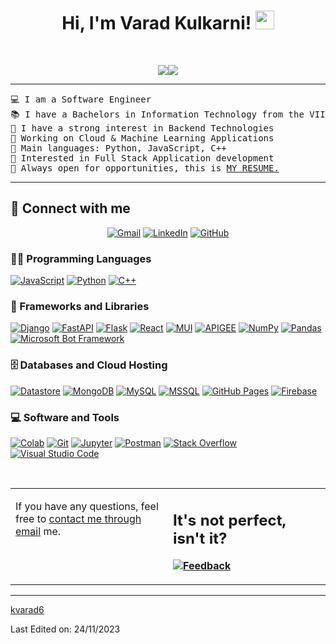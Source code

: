 <h1 align="center">
Hi, I'm Varad Kulkarni!
	<a href="https://github.com/kvarad6" target="_self">
		<img src="https://media.giphy.com/media/hvRJCLFzcasrR4ia7z/giphy.gif" width="30">
	</a>
</h1>
<!-- <p align="center">
	<a href="https://github.com/kvarad6">
</p> -->
<br/>
<p align="center">
	<a href="https://github.com/kvarad6">
<!-- 		<img src="https://readme-typing-svg.herokuapp.com?lines=Computer+Science+Student;Full+Stack+Web+Developer;Freelancer;DS%20|%20AI%20|%20ML%20Enthusiastic;Always%20learning%20new%20things&center=true&width=380&height=45"> -->
	<img src="https://git.io/typing-svg"><img src="https://readme-typing-svg.herokuapp.com?font=Fira+Code&pause=1000&center=true&width=380&height=45&lines=IT+Student;Full+Stack+Web+Developer;Cloud+%26+ML+Enthusiastic;Always+Learning+New+Things">
	</a>
</p>

<hr>

<pre>
💻 I am a Software Engineer
📚 I have a Bachelors in Information Technology from the VIIT, Pune
📝 I have a strong interest in Backend Technologies 
🔭 Working on Cloud & Machine Learning Applications
🌟 Main languages: Python, JavaScript, C++
🚩 Interested in Full Stack Application development 
🤔 Always open for opportunities</b>, this is <a href="https://drive.google.com/file/d/1n6_gMq9bKiyr1_YhkgtaMaTLWAxbuPO9/view?usp=sharing" target="_blank">MY RESUME.</a>
</pre>
<hr>

## 🤝 Connect with me
<p align="center">
	<a href="mailto:kvarad6@gmail.com"><img img src="https://img.shields.io/badge/gmail-%23EA4335.svg?style=plastic&logo=gmail&logoColor=white" alt="Gmail"/></a>
	<a href="https://www.linkedin.com/in/varad-kulkarni-2001/"><img src="https://img.shields.io/badge/linkedin-%230A66C2.svg?style=plastic&logo=linkedin&logoColor=white" alt="LinkedIn"/></a>
	<a href="https://github.com/kvarad6"><img src="https://img.shields.io/badge/github-%23181717.svg?style=plastic&logo=github&logoColor=white" alt="GitHub"/></a>
</p>

### 👨‍💻 Programming Languages

<p>
    <a href="https://github.com/kvarad6"><img alt="JavaScript" src="https://img.shields.io/badge/JavaScript%20-%23F7DF1E.svg?logo=javascript&logoColor=black"></a>
    <a href="https://github.com/kvarad6"><img alt="Python" src="https://img.shields.io/badge/Python%20-%2314354C.svg?logo=python&logoColor=white"></a>
    <a href="https://github.com/kvarad6"><img alt="C++" src="https://img.shields.io/badge/C++%20-gray.svg?logo=c++&logoColor=black"></a>

### 🧰 Frameworks and Libraries

<p>
    <a href="https://github.com/kvarad6"><img alt="Django" src="https://img.shields.io/badge/Django%20-darkgreen.svg?logo=django&logoColor=white"></a>
    <a href="https://github.com/kvarad6"><img alt="FastAPI" src="https://img.shields.io/badge/FastAPI%20-20B2AA.svg?logo=fastapi&logoColor=white"></a>
    <a href="https://github.com/kvarad6"><img alt="Flask" src="https://img.shields.io/badge/Flask%20-gray.svg?logo=flask&logoColor=white"></a>
    <a href="https://github.com/kvarad6"><img alt="React" src="https://img.shields.io/badge/React%20-blue.svg?logo=react&logoColor=white"></a>
    <a href="https://github.com/kvarad6"><img alt="MUI" src="https://img.shields.io/badge/MUI-blue.svg?logo=mui&logoColor=white"></a>
    <a href="https://github.com/kvarad6"><img alt="APIGEE" src="https://img.shields.io/badge/APIGEE%20-red.svg?logo=apigee&logoColor=white"></a>
    <a href="https://github.com/kvarad6"><img alt="NumPy" src="https://img.shields.io/badge/Numpy%20-%23013243.svg?logo=numpy&logoColor=white"></a>
    <a href="https://github.com/kvarad6"><img alt="Pandas" src="https://img.shields.io/badge/Pandas%20-%23150458.svg?logo=pandas&logoColor=white"></a>
    <a href="https://github.com/kvarad6"><img alt="Microsoft Bot Framework" src="https://img.shields.io/badge/Microsoft%20Bot%20Framework-blue.svg?logo=Microsoft%20Bot%20FrameworklogoColor=black"></a>
    
   
</p>

### 🗄️ Databases and Cloud Hosting

<p>
    <a href="https://github.com/kvarad6"><img alt="Datastore" src="https://img.shields.io/badge/Google%20Cloud%20Datastore-blue.svg?logo=Datastore&logoColor=white"></a>
    <a href="https://github.com/kvarad6"><img alt="MongoDB" src="https://img.shields.io/badge/MongoDB-darkgreen.svg?logo=mongodb&logoColor=white"></a>
    <a href="https://github.com/kvarad6"><img alt="MySQL" src="https://img.shields.io/badge/MySQL-blue.svg?logo=mysql&logoColor=white"></a>
    <a href="https://github.com/kvarad6"><img alt="MSSQL" src="https://img.shields.io/badge/MSSQL-darkblue.svg?logo=mssql&logoColor=white"></a>
    <a href="https://github.com/kvarad6"><img alt="GitHub Pages" src="https://img.shields.io/badge/GitHub%20Pages-%23327FC7.svg?logo=github&logoColor=white"></a>
    <a href="https://github.com/kvarad6"><img alt="Firebase" src ="https://img.shields.io/badge/Firebase-%23FF6F00.svg?logo=firebase&logoColor=white"></a>
</p>

### 💻 Software and Tools

<p>
    <a href="https://github.com/kvarad6"><img alt="Colab" src="https://img.shields.io/badge/Colab-00b56a.svg?logo=google-colab&logoColor=white"></a>
    <a href="https://github.com/kvarad6"><img alt="Git" src="https://img.shields.io/badge/Git%20-%23F05033.svg?logo=git&logoColor=white"></a>
    <a href="https://github.com/kvarad6"><img alt="Jupyter" src="https://img.shields.io/badge/Jupyter%20-%23F37626.svg?logo=Jupyter&logoColor=white"></a>
    <a href="https://github.com/kvarad6"><img alt="Postman" src="https://img.shields.io/badge/Postman-FF6C37?logo=postman&logoColor=white"></a>
    <a href="https://github.com/kvarad6"><img alt="Stack Overflow" src="https://img.shields.io/badge/-Stack%20Overflow-FE7A16?logo=stack-overflow&logoColor=white"></a>
    <a href="https://github.com/kvarad6"><img alt="Visual Studio Code" src="https://img.shields.io/badge/Visual%20Studio%20Code-0078d7.svg?logo=visual-studio-code&logoColor=white"></a>
</p>
<br/>

<table style="border: none">
  <tr>
  <td width="50%" valign="top">

If you have any questions, feel free to <a href="mailto:kvarad6@gmail.com">contact me through email</a> me.

  </td>
  <td width="50%" valign="top">

## It's not perfect, isn't it?

**<a href="https://github.com/kvarad6"><img alt="Feedback" src="https://img.shields.io/badge/Ask%20me-anything-1abc9c.svg"></a>**

  </td>
  </tr>
</table>

------

[kvarad6](https://github.com/kvarad6)

Last Edited on: 24/11/2023
